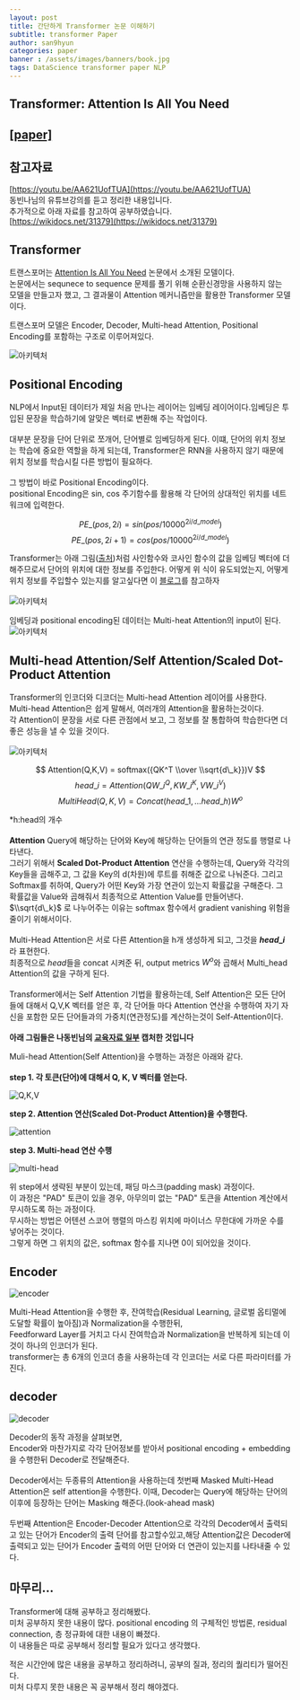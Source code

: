 ```yaml
---
layout: post
title: 간단하게 Transformer 논문 이해하기
subtitle: transformer Paper
author: san9hyun
categories: paper
banner : /assets/images/banners/book.jpg
tags: DataScience transformer paper NLP 
---
```

## Transformer: Attention Is All You Need


## [[paper]](https://arxiv.org/abs/1706.03762)

## 참고자료

[https://youtu.be/AA621UofTUA](https://youtu.be/AA621UofTUA) <br> 
동빈나님의 유튜브강의를 듣고 정리한 내용입니다. <br> 
추가적으로 아래 자료를 참고하여 공부하였습니다. <br>
[https://wikidocs.net/31379](https://wikidocs.net/31379)

## Transformer

트랜스포머는 [Attention Is All You Need](https://arxiv.org/abs/1706.03762) 논문에서 소개된 모델이다.<br> 
논문에서는 sequnece to sequence 문제를 풀기 위해 순환신경망을 사용하지 않는 모델을 만들고자 했고, 그 결과물이 Attention 메커니즘만을 활용한 Transformer 모델이다.

트랜스포머 모델은 Encoder, Decoder, Multi-head Attention, Positional Encoding를 포함하는 구조로 이루어져있다.<br>

![아키텍처](/assets/images/contents/paper/transforemr/architecture.PNG)


## Positional Encoding

NLP에서 Input된 데이터가 제일 처음 만나는 레이어는 임베딩 레이어이다.임베딩은 투입된 문장을 학습하기에 알맞은 벡터로 변환해 주는 작업이다.<br>
<br>
대부분 문장을 단어 단위로 쪼개어, 단어별로 임베딩하게 된다. 이떄, 단어의 위치 정보는 학습에 중요한 역할을 하게 되는데, Transformer은 RNN을 사용하지 않기 때문에 위치 정보를 학습시킬 다른 방법이 필요하다.<br> 
<br>
그 방법이 바로 Positional Encoding이다.<br>
positional Encoding은 sin, cos 주기함수를 활용해 각 단어의 상대적인 위치를 네트워크에 입력한다.<br>

$$ PE\_{(pos,2i)} = sin(pos/10000^{2i/d\_model}) $$ $$ PE\_{(pos,2i+1)} = cos(pos/10000^{2i/d\_model}) $$

Transformer는 아래 그림([출처](https://wikidocs.net/31379))처럼 사인함수와 코사인 함수의 값을 임베딩 벡터에 더해주므로서 단어의 위치에 대한 정보를 주입한다. 어떻게 위 식이 유도되었는지, 어떻게 위치 정보를 주입할수 있는지를 알고싶다면 이 [블로그](https://hongl.tistory.com/231)를 참고하자<br>
<br>
![아키텍처](/assets/images/contents/paper/transforemr/positional_encoding.PNG) 
<br>

임베딩과 positional encoding된 데이터는 Multi-heat Attention의 input이 된다.
<br>
![아키텍처](/assets/images/contents/paper/transforemr/Attention1.PNG)

## Multi-head Attention/Self Attention/Scaled Dot-Product Attention
Transformer의 인코더와 디코더는 Multi-head Attention 레이어를 사용한다.<br>
Multi-head Attention은 쉽게 말해서, 여러개의 Attention을 활용하는것이다.<br>
각 Attention이 문장을 서로 다른 관점에서 보고, 그 정보를 잘 통합하여 학습한다면 더 좋은 성능을 낼 수 있을 것이다.<br>
<br>
![아키텍처](/assets/images/contents/paper/transforemr/multi-head-attention.PNG)

$$ Attention(Q,K,V) = softmax({QK^T \\over \\sqrt{d\_k}})V $$ 
$$ head\_i = Attention(QW\_i^Q, KW\_i^K, VW\_i^V) $$ 
$$ MultiHead(Q,K,V) = Concat(head\_1,...head\_h)W^o $$

\*h:head의 개수<br>
<br>
**Attention** Query에 해당하는 단어와 Key에 해당하는 단어들의 연관 정도를 행렬로 나타낸다.<br>
그러기 위해서 **Scaled Dot-Product Attention** 연산을 수행하는데, Query와 각각의 Key들을 곱해주고, 그 값을 Key의 d(차원)에 루트를 취해준 값으로 나눠준다. 그리고 Softmax를 취하여, Query가 어떤 Key와 가장 연관이 있는지 확률값을 구해준다. 그 확률값을 Value와 곱해줘서 최종적으로 Attention Value를 만들어낸다. $\\sqrt{d\_k}$ 로 나누어주는 이유는 softmax 함수에서 gradient vanishing 위험을 줄이기 위해서이다.<br>
<br>
Multi-Head Attention은 서로 다른 Attention을 h개 생성하게 되고, 그것을 **$head\_i$** 라 표현한다.  
최종적으로 $head$들을 concat 시켜준 뒤, output metrics $W^o$와 곱해서 Multi\_head Attention의 값을 구하게 된다.<br>
<br>
Transformer에서는 Self Attention 기법을 활용하는데, Self Attention은 모든 단어들에 대해서 Q,V,K 벡터를 얻은 후, 각 단어들 마다 Attention 연산을 수행하여
자기 자신을 포함한 모든 단어들과의 가중치(연관정도)를 계산하는것이 Self-Attention이다.<br>
<br>
**아래 그림들은 나동빈님의 [교육자료 일부](https://github.com/ndb796/Deep-Learning-Paper-Review-and-Practice/blob/master/lecture_notes/Transformer.pdf) 캡처한 것입니다**

Muli-head Attention(Self Attention)을 수행하는 과정은 아래와 같다.<br>
<br>
**step 1. 각 토큰(단어)에 대해서 Q, K, V 벡터를 얻는다.**<br>

![Q,K,V](/assets/images/contents/paper/transforemr/q_k_v.PNG)
<br>

**step 2. Attention 연산(Scaled Dot-Product Attention)을 수행한다.**<br>

![attention](/assets/images/contents/paper/transforemr/Attention2.PNG)
<br>

**step 3. Multi-head 연산 수행**

![multi-head](/assets/images/contents/paper/transforemr/multi-head-attention2.PNG)
<br>

위 step에서 생략된 부분이 있는데, 패딩 마스크(padding mask) 과정이다.<br>
이 과정은 "PAD" 토큰이 있을 경우, 아무의미 없는 "PAD" 토큰을 Attention 계산에서 무시하도록 하는 과정이다.<br>
무시하는 방법은 어텐션 스코어 행렬의 마스킹 위치에 마이너스 무한대에 가까운 수를 넣어주는 것이다.<br>
그렇게 하면 그 위치의 값은, softmax 함수를 지나면 0이 되어있을 것이다.

## Encoder
![encoder](/assets/images/contents/paper/transforemr/encoder.PNG)

Multi-Head Attention을 수행한 후, 잔여학습(Residual Learning, 글로벌 옵티멀에 도달할 확률이 높아짐)과 Normalization을 수행한뒤,<br>
Feedforward Layer를 거치고 다시 잔여학습과 Normalization을 반복하게 되는데 이것이 하나의 인코더가 된다.<br>
transformer는 총 6개의 인코더 층을 사용하는데 각 인코더는 서로 다른 파라미터를 가진다.

## decoder
![decoder](/assets/images/contents/paper/transforemr/decoder.PNG)

Decoder의 동작 과정을 살펴보면,<br>
Encoder와 마찬가지로 각각 단어정보를 받아서 positional encoding + embedding을 수행한뒤 Decoder로 전달해준다.<br>
<br>
Decoder에서는 두종류의 Attention을 사용하는데 첫번째 Masked Multi-Head Attention은 self attention을 수행한다. 이때, Decoder는 Query에 해당하는 단어의 이후에 등장하는 단어는 Masking 해준다.(look-ahead mask)<br>
<br>
두번째 Attention은 Encoder-Decoder Attention으로 각각의 Decoder에서 출력되고 있는 단어가 Encoder의 출력 단어를 참고할수있고,해당 Attention값은 Decoder에 출력되고 있는 단어가 Encoder 출력의 어떤 단어와 더 연관이 있는지를 나타내줄 수 있다.


## 마무리...
Transformer에 대해 공부하고 정리해봤다.<br> 
미처 공부하지 못한 내용이 많다. positional encoding 의 구체적인 방법론, residual connection, 층 정규화에 대한 내용이 빠졌다.<br>
이 내용들은 따로 공부해서 정리할 필요가 있다고 생각했다.<br>

적은 시간안에 많은 내용을 공부하고 정리하려니, 공부의 질과, 정리의 퀄리티가 떨어진다.<br>
미처 다루지 못한 내용은 꼭 공부해서 정리 해야겠다.
